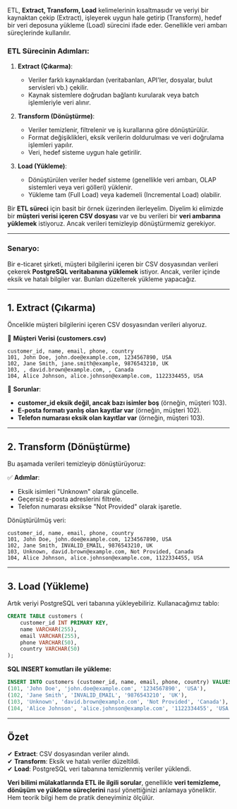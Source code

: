 ETL, **Extract, Transform, Load** kelimelerinin kısaltmasıdır ve veriyi bir kaynaktan çekip (Extract), işleyerek uygun hale getirip (Transform), hedef bir veri deposuna yükleme (Load) sürecini ifade eder. Genellikle veri ambarı süreçlerinde kullanılır.

### ETL Sürecinin Adımları:
1. **Extract (Çıkarma)**: 
   - Veriler farklı kaynaklardan (veritabanları, API'ler, dosyalar, bulut servisleri vb.) çekilir.
   - Kaynak sistemlere doğrudan bağlantı kurularak veya batch işlemleriyle veri alınır.

2. **Transform (Dönüştürme)**: 
   - Veriler temizlenir, filtrelenir ve iş kurallarına göre dönüştürülür.
   - Format değişiklikleri, eksik verilerin doldurulması ve veri doğrulama işlemleri yapılır.
   - Veri, hedef sisteme uygun hale getirilir.

3. **Load (Yükleme)**: 
   - Dönüştürülen veriler hedef sisteme (genellikle veri ambarı, OLAP sistemleri veya veri gölleri) yüklenir.
   - Yükleme tam (Full Load) veya kademeli (Incremental Load) olabilir.

Bir **ETL süreci** için basit bir örnek üzerinden ilerleyelim. Diyelim ki elimizde bir **müşteri verisi içeren CSV dosyası** var ve bu verileri bir **veri ambarına yüklemek** istiyoruz. Ancak verileri temizleyip dönüştürmemiz gerekiyor.

---

### **Senaryo:**
Bir e-ticaret şirketi, müşteri bilgilerini içeren bir CSV dosyasından verileri çekerek **PostgreSQL veritabanına yüklemek** istiyor. Ancak, veriler içinde eksik ve hatalı bilgiler var. Bunları düzelterek yükleme yapacağız.

---

## **1. Extract (Çıkarma)**
Öncelikle müşteri bilgilerini içeren CSV dosyasından verileri alıyoruz.

📂 **Müşteri Verisi (customers.csv)**
```
customer_id, name, email, phone, country
101, John Doe, john.doe@example.com, 1234567890, USA
102, Jane Smith, jane.smith@example, 9876543210, UK
103, , david.brown@example.com, , Canada
104, Alice Johnson, alice.johnson@example.com, 1122334455, USA
```
🔹 **Sorunlar**:
- **customer_id eksik değil, ancak bazı isimler boş** (örneğin, müşteri 103).
- **E-posta formatı yanlış olan kayıtlar var** (örneğin, müşteri 102).
- **Telefon numarası eksik olan kayıtlar var** (örneğin, müşteri 103).

---

## **2. Transform (Dönüştürme)**
Bu aşamada verileri temizleyip dönüştürüyoruz:

✅ **Adımlar**:
- Eksik isimleri "Unknown" olarak güncelle.
- Geçersiz e-posta adreslerini filtrele.
- Telefon numarası eksikse "Not Provided" olarak işaretle.

Dönüştürülmüş veri:

```
customer_id, name, email, phone, country
101, John Doe, john.doe@example.com, 1234567890, USA
102, Jane Smith, INVALID_EMAIL, 9876543210, UK
103, Unknown, david.brown@example.com, Not Provided, Canada
104, Alice Johnson, alice.johnson@example.com, 1122334455, USA
```
---

## **3. Load (Yükleme)**
Artık veriyi PostgreSQL veri tabanına yükleyebiliriz. Kullanacağımız tablo:

```sql
CREATE TABLE customers (
    customer_id INT PRIMARY KEY,
    name VARCHAR(255),
    email VARCHAR(255),
    phone VARCHAR(50),
    country VARCHAR(50)
);
```

**SQL INSERT komutları ile yükleme:**
```sql
INSERT INTO customers (customer_id, name, email, phone, country) VALUES
(101, 'John Doe', 'john.doe@example.com', '1234567890', 'USA'),
(102, 'Jane Smith', 'INVALID_EMAIL', '9876543210', 'UK'),
(103, 'Unknown', 'david.brown@example.com', 'Not Provided', 'Canada'),
(104, 'Alice Johnson', 'alice.johnson@example.com', '1122334455', 'USA');
```

---

## **Özet**
✔ **Extract**: CSV dosyasından veriler alındı.  
✔ **Transform**: Eksik ve hatalı veriler düzeltildi.  
✔ **Load**: PostgreSQL veri tabanına temizlenmiş veriler yüklendi.  

**Veri bilimi mülakatlarında ETL ile ilgili sorular**, genellikle **veri temizleme, dönüşüm ve yükleme süreçlerini** nasıl yönettiğinizi anlamaya yöneliktir. Hem teorik bilgi hem de pratik deneyiminiz ölçülür. 

